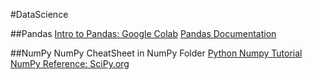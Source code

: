 #DataScience 

##Pandas
[Intro to Pandas: Google Colab](https://colab.research.google.com/notebooks/mlcc/intro_to_pandas.ipynb?hl=en)
[Pandas Documentation](http://pandas.pydata.org/pandas-docs/stable/index.html)

##NumPy
NumPy CheatSheet in NumPy Folder
[Python Numpy Tutorial](http://cs231n.github.io/python-numpy-tutorial/)
[NumPy Reference: SciPy.org](https://docs.scipy.org/doc/numpy-1.14.0/reference/index.html)

